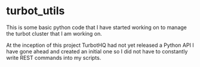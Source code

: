 # turbot_utils

This is some basic python code that I have started working on to manage the turbot cluster that I am working on.

At the inception of this project TurbotHQ had not yet released a Python API I have gone ahead and created an initial one so I did not have to constantly write REST commands into my scripts.

